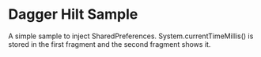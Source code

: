 # Dagger Hilt Sample

A simple sample to inject SharedPreferences. System.currentTimeMillis() is stored in the first fragment and the second fragment shows it.
